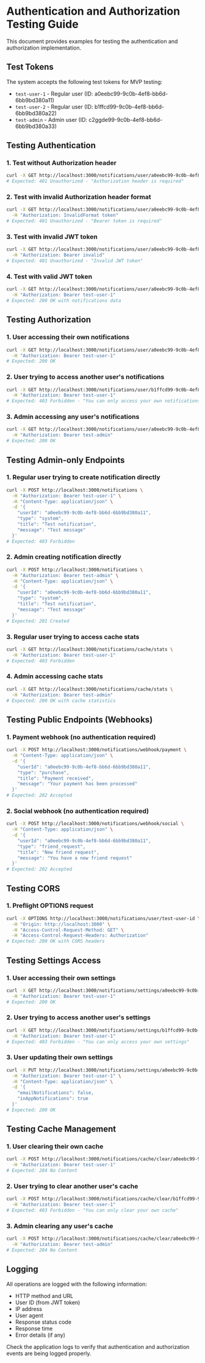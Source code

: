 # Authentication and Authorization Testing Guide

This document provides examples for testing the authentication and authorization implementation.

## Test Tokens

The system accepts the following test tokens for MVP testing:

- `test-user-1` - Regular user (ID: a0eebc99-9c0b-4ef8-bb6d-6bb9bd380a11)
- `test-user-2` - Regular user (ID: b1ffcd99-9c0b-4ef8-bb6d-6bb9bd380a22)  
- `test-admin` - Admin user (ID: c2ggde99-9c0b-4ef8-bb6d-6bb9bd380a33)

## Testing Authentication

### 1. Test without Authorization header
```bash
curl -X GET http://localhost:3000/notifications/user/a0eebc99-9c0b-4ef8-bb6d-6bb9bd380a11
# Expected: 401 Unauthorized - "Authorization header is required"
```

### 2. Test with invalid Authorization header format
```bash
curl -X GET http://localhost:3000/notifications/user/a0eebc99-9c0b-4ef8-bb6d-6bb9bd380a11 \
  -H "Authorization: InvalidFormat token"
# Expected: 401 Unauthorized - "Bearer token is required"
```

### 3. Test with invalid JWT token
```bash
curl -X GET http://localhost:3000/notifications/user/a0eebc99-9c0b-4ef8-bb6d-6bb9bd380a11 \
  -H "Authorization: Bearer invalid"
# Expected: 401 Unauthorized - "Invalid JWT token"
```

### 4. Test with valid JWT token
```bash
curl -X GET http://localhost:3000/notifications/user/a0eebc99-9c0b-4ef8-bb6d-6bb9bd380a11 \
  -H "Authorization: Bearer test-user-1"
# Expected: 200 OK with notifications data
```

## Testing Authorization

### 1. User accessing their own notifications
```bash
curl -X GET http://localhost:3000/notifications/user/a0eebc99-9c0b-4ef8-bb6d-6bb9bd380a11 \
  -H "Authorization: Bearer test-user-1"
# Expected: 200 OK
```

### 2. User trying to access another user's notifications
```bash
curl -X GET http://localhost:3000/notifications/user/b1ffcd99-9c0b-4ef8-bb6d-6bb9bd380a22 \
  -H "Authorization: Bearer test-user-1"
# Expected: 403 Forbidden - "You can only access your own notifications"
```

### 3. Admin accessing any user's notifications
```bash
curl -X GET http://localhost:3000/notifications/user/a0eebc99-9c0b-4ef8-bb6d-6bb9bd380a11 \
  -H "Authorization: Bearer test-admin"
# Expected: 200 OK
```

## Testing Admin-only Endpoints

### 1. Regular user trying to create notification directly
```bash
curl -X POST http://localhost:3000/notifications \
  -H "Authorization: Bearer test-user-1" \
  -H "Content-Type: application/json" \
  -d '{
    "userId": "a0eebc99-9c0b-4ef8-bb6d-6bb9bd380a11",
    "type": "system",
    "title": "Test notification",
    "message": "Test message"
  }'
# Expected: 403 Forbidden
```

### 2. Admin creating notification directly
```bash
curl -X POST http://localhost:3000/notifications \
  -H "Authorization: Bearer test-admin" \
  -H "Content-Type: application/json" \
  -d '{
    "userId": "a0eebc99-9c0b-4ef8-bb6d-6bb9bd380a11",
    "type": "system",
    "title": "Test notification",
    "message": "Test message"
  }'
# Expected: 201 Created
```

### 3. Regular user trying to access cache stats
```bash
curl -X GET http://localhost:3000/notifications/cache/stats \
  -H "Authorization: Bearer test-user-1"
# Expected: 403 Forbidden
```

### 4. Admin accessing cache stats
```bash
curl -X GET http://localhost:3000/notifications/cache/stats \
  -H "Authorization: Bearer test-admin"
# Expected: 200 OK with cache statistics
```

## Testing Public Endpoints (Webhooks)

### 1. Payment webhook (no authentication required)
```bash
curl -X POST http://localhost:3000/notifications/webhook/payment \
  -H "Content-Type: application/json" \
  -d '{
    "userId": "a0eebc99-9c0b-4ef8-bb6d-6bb9bd380a11",
    "type": "purchase",
    "title": "Payment received",
    "message": "Your payment has been processed"
  }'
# Expected: 202 Accepted
```

### 2. Social webhook (no authentication required)
```bash
curl -X POST http://localhost:3000/notifications/webhook/social \
  -H "Content-Type: application/json" \
  -d '{
    "userId": "a0eebc99-9c0b-4ef8-bb6d-6bb9bd380a11",
    "type": "friend_request",
    "title": "New friend request",
    "message": "You have a new friend request"
  }'
# Expected: 202 Accepted
```

## Testing CORS

### 1. Preflight OPTIONS request
```bash
curl -X OPTIONS http://localhost:3000/notifications/user/test-user-id \
  -H "Origin: http://localhost:3000" \
  -H "Access-Control-Request-Method: GET" \
  -H "Access-Control-Request-Headers: Authorization"
# Expected: 200 OK with CORS headers
```

## Testing Settings Access

### 1. User accessing their own settings
```bash
curl -X GET http://localhost:3000/notifications/settings/a0eebc99-9c0b-4ef8-bb6d-6bb9bd380a11 \
  -H "Authorization: Bearer test-user-1"
# Expected: 200 OK
```

### 2. User trying to access another user's settings
```bash
curl -X GET http://localhost:3000/notifications/settings/b1ffcd99-9c0b-4ef8-bb6d-6bb9bd380a22 \
  -H "Authorization: Bearer test-user-1"
# Expected: 403 Forbidden - "You can only access your own settings"
```

### 3. User updating their own settings
```bash
curl -X PUT http://localhost:3000/notifications/settings/a0eebc99-9c0b-4ef8-bb6d-6bb9bd380a11 \
  -H "Authorization: Bearer test-user-1" \
  -H "Content-Type: application/json" \
  -d '{
    "emailNotifications": false,
    "inAppNotifications": true
  }'
# Expected: 200 OK
```

## Testing Cache Management

### 1. User clearing their own cache
```bash
curl -X POST http://localhost:3000/notifications/cache/clear/a0eebc99-9c0b-4ef8-bb6d-6bb9bd380a11 \
  -H "Authorization: Bearer test-user-1"
# Expected: 204 No Content
```

### 2. User trying to clear another user's cache
```bash
curl -X POST http://localhost:3000/notifications/cache/clear/b1ffcd99-9c0b-4ef8-bb6d-6bb9bd380a22 \
  -H "Authorization: Bearer test-user-1"
# Expected: 403 Forbidden - "You can only clear your own cache"
```

### 3. Admin clearing any user's cache
```bash
curl -X POST http://localhost:3000/notifications/cache/clear/a0eebc99-9c0b-4ef8-bb6d-6bb9bd380a11 \
  -H "Authorization: Bearer test-admin"
# Expected: 204 No Content
```

## Logging

All operations are logged with the following information:
- HTTP method and URL
- User ID (from JWT token)
- IP address
- User agent
- Response status code
- Response time
- Error details (if any)

Check the application logs to verify that authentication and authorization events are being logged properly.